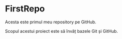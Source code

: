 # FirstRepo

Acesta este primul meu repository pe GitHub.

Scopul acestui proiect este să învăț bazele Git și GitHub.

